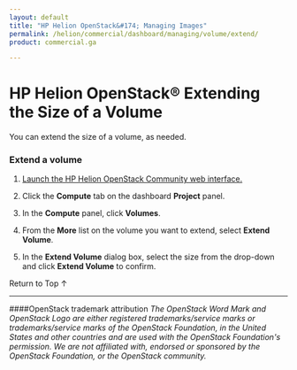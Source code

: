 ```yaml
---
layout: default
title: "HP Helion OpenStack&#174; Managing Images"
permalink: /helion/commercial/dashboard/managing/volume/extend/
product: commercial.ga

---
```

<!--UNDER REVISION-->

<script>

function PageRefresh {
onLoad="window.refresh"
}

PageRefresh();

</script>

<!--
<p style="font-size: small;"> <a href="/helion/commercial/ga1/install/">&#9664; PREV</a> | <a href="/helion/commercial/ga1/install-overview/">&#9650; UP</a> | <a href="/helion/commercial/ga1/">NEXT &#9654;</a> </p>
-->

# HP Helion OpenStack&#174; Extending the Size of a Volume

You can extend the size of a volume, as needed.</p>

### Extend a volume ###

1. <a href="/helion/community/dashboard/login/">Launch the HP Helion OpenStack Community web interface.</a></p>

2. Click the <strong>Compute</strong> tab on the dashboard <strong>Project</strong> panel.</p>

3. In the <strong>Compute</strong> panel, click <strong>Volumes</strong>.</p>

4. From the <strong>More</strong> list on the volume you want to extend, select <strong>Extend Volume</strong>.</p>

5. In the <strong>Extend Volume</strong> dialog box, select the size from the drop-down and click <strong>Extend Volume</strong> to confirm.</p>

<p><a href="#top" style="padding:14px 0px 14px 0px; text-decoration: none;"> Return to Top &#8593; </a></p>

----
####OpenStack trademark attribution
*The OpenStack Word Mark and OpenStack Logo are either registered trademarks/service marks or trademarks/service marks of the OpenStack Foundation, in the United States and other countries and are used with the OpenStack Foundation's permission. We are not affiliated with, endorsed or sponsored by the OpenStack Foundation, or the OpenStack community.*